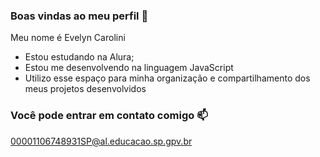 ### Boas vindas ao meu perfil 💙

Meu nome é Evelyn Carolini

- Estou estudando na Alura;
- Estou me desenvolvendo na linguagem JavaScript
- Utilizo esse espaço para minha organização e compartilhamento dos meus projetos desenvolvidos

### Você pode entrar em contato comigo 📫

00001106748931SP@al.educacao.sp.gpv.br
